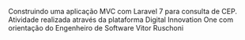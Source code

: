 Construindo uma aplicação MVC com Laravel 7 para consulta de CEP.
Atividade realizada através da plataforma Digital Innovation One com orientação do Engenheiro de Software Vitor Ruschoni
